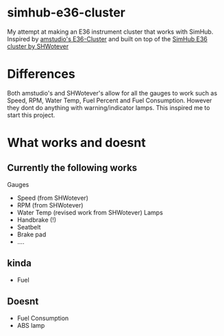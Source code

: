 # simhub-e36-cluster
My attempt at making an E36 instrument cluster that works with SimHub. Inspired by [amstudio's E36-Cluster](https://github.com/AM-STUDIO/E36-Cluster-SIMHUB) and built on top of the [SimHub E36 cluster by SHWotever](https://github.com/SHWotever/SimHub/wiki/BMW-E36-Cluster-Setup)

# Differences
Both amstudio's and SHWotever's allow for all the gauges to work such as Speed, RPM, Water Temp, Fuel Percent and Fuel Consumption. However they dont do anything with warning/indicator lamps. This inspired me to start this project.

# What works and doesnt
## Currently the following works
Gauges
* Speed (from SHWotever)
* RPM (from SHWotever)
* Water Temp (revised work from SHWotever)
Lamps
* Handbrake (!)
* Seatbelt
* Brake pad
* ....

## kinda
* Fuel

## Doesnt
* Fuel Consumption
* ABS lamp





